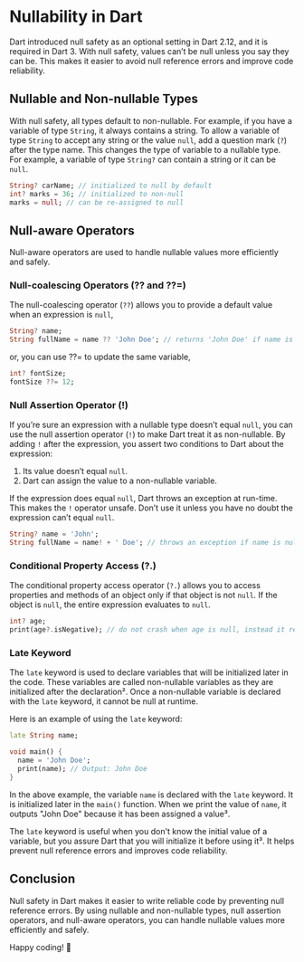 # Nullability in Dart

Dart introduced null safety as an optional setting in Dart 2.12, and it is required in Dart 3. With null safety, values can’t be null unless you say they can be. This makes it easier to avoid null reference errors and improve code reliability.

## Nullable and Non-nullable Types

With null safety, all types default to non-nullable. For example, if you have a variable of type `String`, it always contains a string. To allow a variable of type `String` to accept any string or the value `null`, add a question mark (`?`) after the type name. This changes the type of variable to a nullable type. For example, a variable of type `String?` can contain a string or it can be `null`.

```dart
String? carName; // initialized to null by default
int? marks = 36; // initialized to non-null
marks = null; // can be re-assigned to null
```
## Null-aware Operators

Null-aware operators are used to handle nullable values more efficiently and safely.

### Null-coalescing Operators (?? and ??=)

The null-coalescing operator (`??`) allows you to provide a default value when an expression is `null`,

```dart
String? name;
String fullName = name ?? 'John Doe'; // returns 'John Doe' if name is null
```
or, you can use ??= to update the same variable,
```dart
int? fontSize;
fontSize ??= 12;
```

### Null Assertion Operator (!)

If you’re sure an expression with a nullable type doesn’t equal `null`, you can use the null assertion operator (`!`) to make Dart treat it as non-nullable. By adding `!` after the expression, you assert two conditions to Dart about the expression:

1. Its value doesn’t equal `null`.
2. Dart can assign the value to a non-nullable variable.

If the expression does equal `null`, Dart throws an exception at run-time. This makes the `!` operator unsafe. Don’t use it unless you have no doubt the expression can’t equal `null`.

```dart
String? name = 'John';
String fullName = name! + ' Doe'; // throws an exception if name is null
```



### Conditional Property Access (?.)

The conditional property access operator (`?.`) allows you to access properties and methods of an object only if that object is not `null`. If the object is `null`, the entire expression evaluates to `null`.

```dart
int? age;
print(age?.isNegative); // do not crash when age is null, instead it returns null
```
### Late Keyword

The `late` keyword is used to declare variables that will be initialized later in the code. These variables are called non-nullable variables as they are initialized after the declaration². Once a non-nullable variable is declared with the `late` keyword, it cannot be null at runtime.

Here is an example of using the `late` keyword:

```dart
late String name;

void main() {
  name = 'John Doe';
  print(name); // Output: John Doe
}
```

In the above example, the variable `name` is declared with the `late` keyword. It is initialized later in the `main()` function. When we print the value of `name`, it outputs "John Doe" because it has been assigned a value³.

The `late` keyword is useful when you don't know the initial value of a variable, but you assure Dart that you will initialize it before using it³. It helps prevent null reference errors and improves code reliability.

## Conclusion

Null safety in Dart makes it easier to write reliable code by preventing null reference errors. By using nullable and non-nullable types, null assertion operators, and null-aware operators, you can handle nullable values more efficiently and safely.

Happy coding! 🚀
